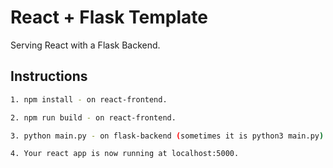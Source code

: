 # React + Flask Template
Serving React with a Flask Backend.

## Instructions

```bash
1. npm install - on react-frontend.
```

```bash
2. npm run build - on react-frontend.
```

```bash
3. python main.py - on flask-backend (sometimes it is python3 main.py).
```

```bash
4. Your react app is now running at localhost:5000.
```
